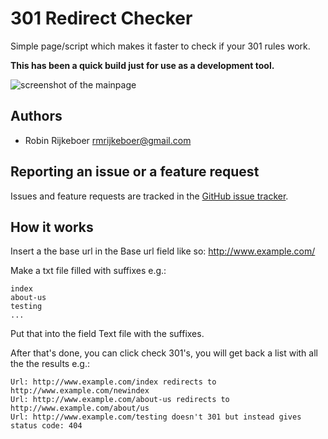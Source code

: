 301 Redirect Checker
==============

Simple page/script which makes it faster to check if your 301 rules work.

**This has been a quick build just for use as a development tool.**

![screenshot of the mainpage](http://i.imgur.com/CknpYuy.png)

Authors
-------

* Robin Rijkeboer <rmrijkeboer@gmail.com>

Reporting an issue or a feature request
---------------------------------------

Issues and feature requests are tracked in the [GitHub issue tracker](https://github.com/Thunderofnl/301Checker/issues).

How it works
---------------------------------------
Insert a the base url in the Base url field like so: http://www.example.com/

Make a txt file filled with suffixes e.g.:
```
index
about-us
testing
...
````
Put that into the field Text file with the suffixes.

After that's done, you can click check 301's, you will get back a list with all the the results e.g.:

```
Url: http://www.example.com/index redirects to http://www.example.com/newindex
Url: http://www.example.com/about-us redirects to http://www.example.com/about/us
Url: http://www.example.com/testing doesn't 301 but instead gives status code: 404
```
